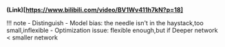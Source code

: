 **(Link)[https://www.bilibili.com/video/BV1Wv411h7kN?p=18]**

!!! note
    - Distinguish
        - Model bias: the needle isn't in the haystack,too small,inflexible
        - Optimization issue:  flexible enough,but if Deeper network < smaller network